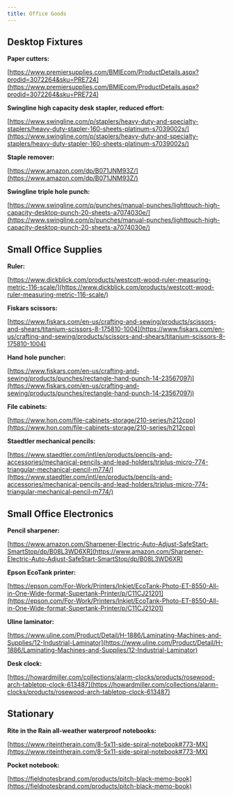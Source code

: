 ```yaml
---
title: Office Goods
---
```

## Desktop Fixtures

**Paper cutters:**

[https://www.premiersupplies.com/BMIEcom/ProductDetails.aspx?prodid=3072264&sku=PRE724](https://www.premiersupplies.com/BMIEcom/ProductDetails.aspx?prodid=3072264&sku=PRE724)

**Swingline high capacity desk stapler, reduced effort:**

[https://www.swingline.com/p/staplers/heavy-duty-and-specialty-staplers/heavy-duty-stapler-160-sheets-platinum-s7039002s/](https://www.swingline.com/p/staplers/heavy-duty-and-specialty-staplers/heavy-duty-stapler-160-sheets-platinum-s7039002s/)

**Staple remover:**

[https://www.amazon.com/dp/B071JNM93Z/](https://www.amazon.com/dp/B071JNM93Z/)

**Swingline triple hole punch:**

[https://www.swingline.com/p/punches/manual-punches/lighttouch-high-capacity-desktop-punch-20-sheets-a7074030e/](https://www.swingline.com/p/punches/manual-punches/lighttouch-high-capacity-desktop-punch-20-sheets-a7074030e/)

## Small Office Supplies

**Ruler:**

[https://www.dickblick.com/products/westcott-wood-ruler-measuring-metric-116-scale/](https://www.dickblick.com/products/westcott-wood-ruler-measuring-metric-116-scale/)

**Fiskars scissors:**

[https://www.fiskars.com/en-us/crafting-and-sewing/products/scissors-and-shears/titanium-scissors-8-175810-1004](https://www.fiskars.com/en-us/crafting-and-sewing/products/scissors-and-shears/titanium-scissors-8-175810-1004)

**Hand hole puncher:**

[https://www.fiskars.com/en-us/crafting-and-sewing/products/punches/rectangle-hand-punch-14-23567097j](https://www.fiskars.com/en-us/crafting-and-sewing/products/punches/rectangle-hand-punch-14-23567097j)

**File cabinets:**

[https://www.hon.com/file-cabinets-storage/210-series/h212cpp](https://www.hon.com/file-cabinets-storage/210-series/h212cpp)

**Staedtler mechanical pencils:**

[https://www.staedtler.com/intl/en/products/pencils-and-accessories/mechanical-pencils-and-lead-holders/triplus-micro-774-triangular-mechanical-pencil-m774/](https://www.staedtler.com/intl/en/products/pencils-and-accessories/mechanical-pencils-and-lead-holders/triplus-micro-774-triangular-mechanical-pencil-m774/)

## Small Office Electronics

**Pencil sharpener:**

[https://www.amazon.com/Sharpener-Electric-Auto-Adjust-SafeStart-SmartStop/dp/B08L3WD6XR](https://www.amazon.com/Sharpener-Electric-Auto-Adjust-SafeStart-SmartStop/dp/B08L3WD6XR)

**Epson EcoTank printer:**

[https://epson.com/For-Work/Printers/Inkjet/EcoTank-Photo-ET-8550-All-in-One-Wide-format-Supertank-Printer/p/C11CJ21201](https://epson.com/For-Work/Printers/Inkjet/EcoTank-Photo-ET-8550-All-in-One-Wide-format-Supertank-Printer/p/C11CJ21201)

**Uline laminator:**

[https://www.uline.com/Product/Detail/H-1886/Laminating-Machines-and-Supplies/12-Industrial-Laminator](https://www.uline.com/Product/Detail/H-1886/Laminating-Machines-and-Supplies/12-Industrial-Laminator)

**Desk clock:**

[https://howardmiller.com/collections/alarm-clocks/products/rosewood-arch-tabletop-clock-613487](https://howardmiller.com/collections/alarm-clocks/products/rosewood-arch-tabletop-clock-613487)

## Stationary

**Rite in the Rain all-weather waterproof notebooks:**

[https://www.riteintherain.com/8-5x11-side-spiral-notebook#773-MX](https://www.riteintherain.com/8-5x11-side-spiral-notebook#773-MX)

**Pocket notebook:**

[https://fieldnotesbrand.com/products/pitch-black-memo-book](https://fieldnotesbrand.com/products/pitch-black-memo-book)
